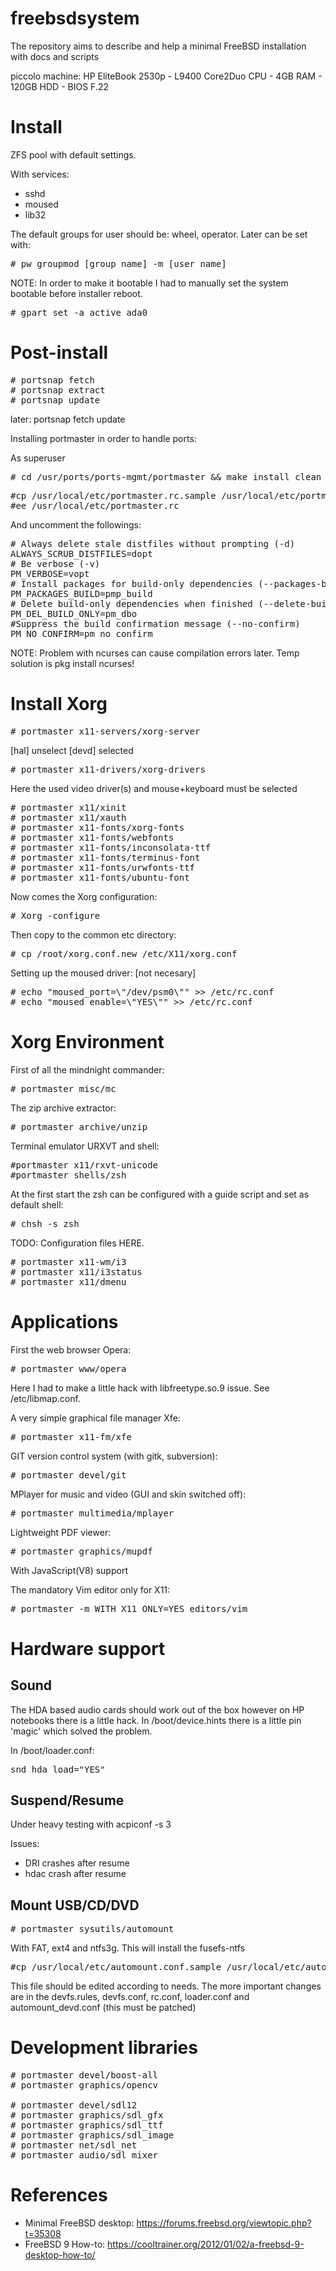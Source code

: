 freebsdsystem
=============

The repository aims to describe and help a minimal FreeBSD installation with docs and scripts

piccolo machine:
HP EliteBook 2530p - L9400 Core2Duo CPU - 4GB RAM - 120GB HDD - BIOS F.22


Install
=======

ZFS pool with default settings.

With services:
- sshd
- moused
- lib32

The default groups for user should be: wheel, operator. Later can be set with:
<pre># pw groupmod [group_name] -m [user_name]</pre>

NOTE: In order to make it bootable I had to manually set the system bootable before installer reboot.
<pre># gpart set -a active ada0</pre>

Post-install
============
<pre>
# portsnap fetch
# portsnap extract
# portsnap update
</pre>
later: portsnap fetch update

Installing portmaster in order to handle ports:

As superuser
<pre># cd /usr/ports/ports-mgmt/portmaster && make install clean</pre>

<pre>
#cp /usr/local/etc/portmaster.rc.sample /usr/local/etc/portmaster.rc
#ee /usr/local/etc/portmaster.rc
</pre>

And uncomment the followings:
<pre>
# Always delete stale distfiles without prompting (-d)
ALWAYS_SCRUB_DISTFILES=dopt
# Be verbose (-v)
PM_VERBOSE=vopt
# Install packages for build-only dependencies (--packages-build)
PM_PACKAGES_BUILD=pmp_build
# Delete build-only dependencies when finished (--delete-build-only)
PM_DEL_BUILD_ONLY=pm_dbo
#Suppress the build confirmation message (--no-confirm)
PM_NO_CONFIRM=pm_no_confirm
</pre>

NOTE: Problem with ncurses can cause compilation errors later. Temp solution is pkg install ncurses!

Install Xorg
============
<pre>
# portmaster x11-servers/xorg-server</pre>
[hal] unselect [devd] selected

<pre># portmaster x11-drivers/xorg-drivers</pre>
Here the used video driver(s) and mouse+keyboard must be selected

<pre>
# portmaster x11/xinit
# portmaster x11/xauth
# portmaster x11-fonts/xorg-fonts
# portmaster x11-fonts/webfonts <NOTE: enable WIN LICENSE>
# portmaster x11-fonts/inconsolata-ttf
# portmaster x11-fonts/terminus-font
# portmaster x11-fonts/urwfonts-ttf
# portmaster x11-fonts/ubuntu-font
</pre>

Now comes the Xorg configuration:
<pre># Xorg -configure</pre>

Then copy to the common etc directory:
<pre># cp /root/xorg.conf.new /etc/X11/xorg.conf</pre>

Setting up the moused driver: [not necesary]
<pre>
# echo "moused_port=\"/dev/psm0\"" >> /etc/rc.conf
# echo "moused_enable=\"YES\"" >> /etc/rc.conf
</pre>


Xorg Environment
================

First of all the mindnight commander:
<pre># portmaster misc/mc</pre>

The zip archive extractor:
<pre># portmaster archive/unzip</pre>

Terminal emulator URXVT and shell:
<pre>
#portmaster x11/rxvt-unicode
#portmaster shells/zsh
</pre>

At the first start the zsh can be configured with a guide script and set as default shell:
<pre># chsh -s zsh</pre>

TODO: Configuration files HERE.

<pre>
# portmaster x11-wm/i3
# portmaster x11/i3status
# portmaster x11/dmenu
</pre>


Applications
============

First the web browser Opera:
<pre># portmaster www/opera</pre>
Here I had to make a little hack with libfreetype.so.9 issue. See /etc/libmap.conf.

A very simple graphical file manager Xfe:
<pre># portmaster x11-fm/xfe</pre>

GIT version control system (with gitk, subversion):
<pre># portmaster devel/git</pre>

MPlayer for music and video (GUI and skin switched off):
<pre># portmaster multimedia/mplayer</pre>

Lightweight PDF viewer:
<pre># portmaster graphics/mupdf</pre>
With JavaScript(V8) support

The mandatory Vim editor only for X11:
<pre># portmaster -m WITH_X11_ONLY=YES editors/vim</pre>

Hardware support
================

Sound
-----
The HDA based audio cards should work out of the box however on HP notebooks there is a little hack.
In /boot/device.hints there is a little pin 'magic' which solved the problem.

In /boot/loader.conf:
<pre>snd_hda_load="YES"</pre>


Suspend/Resume
--------------
Under heavy testing with acpiconf -s 3

Issues:
- DRI crashes after resume
- hdac crash after resume

Mount USB/CD/DVD
----------------
<pre># portmaster sysutils/automount</pre>
With FAT, ext4 and ntfs3g. This will install the fusefs-ntfs 

<pre>#cp /usr/local/etc/automount.conf.sample /usr/local/etc/automount.conf</pre>
This file should be edited according to needs. The more important changes are in the 
devfs.rules, devfs.conf, rc.conf, loader.conf and automount_devd.conf (this must be patched)
 

Development libraries
=====================
<pre>
# portmaster devel/boost-all
# portmaster graphics/opencv

# portmaster devel/sdl12
# portmaster graphics/sdl_gfx
# portmaster graphics/sdl_ttf
# portmaster graphics/sdl_image
# portmaster net/sdl_net
# portmaster audio/sdl_mixer
</pre>


References
==========

- Minimal FreeBSD desktop: https://forums.freebsd.org/viewtopic.php?t=35308
- FreeBSD 9 How-to: https://cooltrainer.org/2012/01/02/a-freebsd-9-desktop-how-to/
